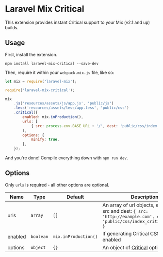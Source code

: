 # Laravel Mix Critical

This extension provides instant Critical support to your Mix (v2.1 and up) builds.

## Usage

First, install the extension.

```
npm install laravel-mix-critical --save-dev
```

Then, require it within your `webpack.mix.js` file, like so:

```js
let mix = require('laravel-mix');

require('laravel-mix-critical');

mix
    .js('resources/assets/js/app.js', 'public/js')
    .less('resources/assets/less/app.less', 'public/css')
    .critical({
        enabled: mix.inProduction(),
        urls: [
            { src: process.env.BASE_URL + '/', dest: 'public/css/index_critical.min.css' },
        ],
        options: {
            minify: true,
        },
    });
```

And you're done! Compile everything down with `npm run dev`.

## Options
Only `urls` is required - all other options are optional.

| Name             | Type               | Default | Description   |
| ---------------- | ------------------ | ------------- |------------- |
| urls     | `array` | `[]` | An array of url objects, each with a src and dest: `{ src: 'http://example.com', dest: 'public/css/index_critical.min.ss' }` |
| enabled          | `boolean` | `mix.inProduction()` | If generating Critical CSS should be enabled |
| options           | `object` | `{}` | An object of [Critical](https://github.com/addyosmani/critical#options) options |
